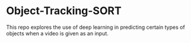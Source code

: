 # Object-Tracking-SORT

This repo explores the use of deep learning in predicting certain types of objects when a video is given as an input.
